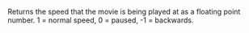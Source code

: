 Returns the speed that the movie is being played at as a floating point number. 1 = normal speed, 0 = paused, -1 = backwards. 
